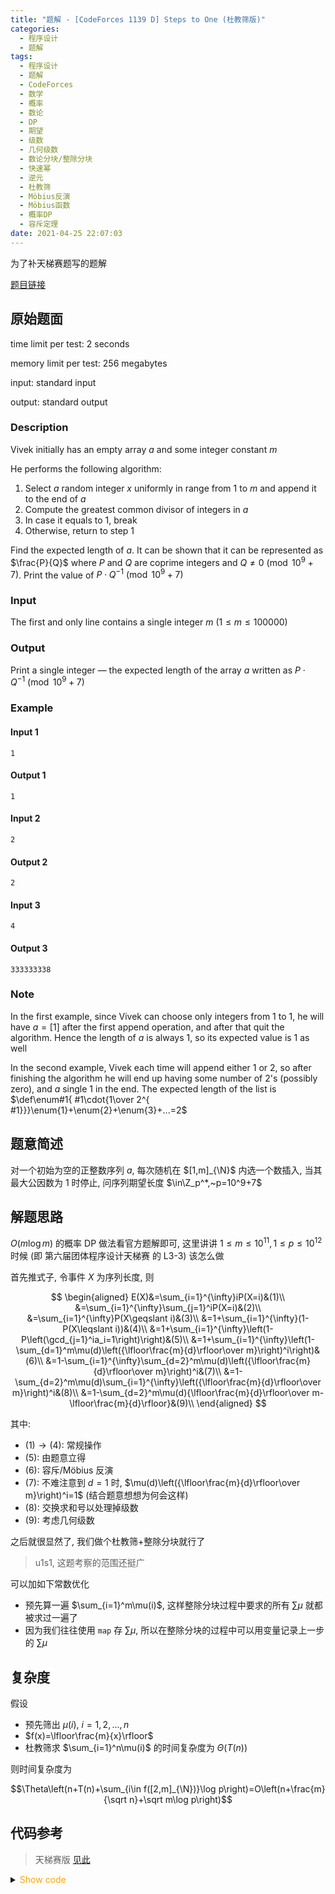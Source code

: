 ```yaml
---
title: "题解 - [CodeForces 1139 D] Steps to One (杜教筛版)"
categories:
  - 程序设计
  - 题解
tags:
  - 程序设计
  - 题解
  - CodeForces
  - 数学
  - 概率
  - 数论
  - DP
  - 期望
  - 级数
  - 几何级数
  - 数论分块/整除分块
  - 快速幂
  - 逆元
  - 杜教筛
  - Möbius反演
  - Möbius函数
  - 概率DP
  - 容斥定理
date: 2021-04-25 22:07:03
---
```


为了补天梯赛题写的题解

[题目链接](https://codeforces.com/problemset/problem/1139/D)

<!-- more -->

## 原始题面

time limit per test: 2 seconds

memory limit per test: 256 megabytes

input: standard input

output: standard output

### Description

Vivek initially has an empty array $a$ and some integer constant $m$

He performs the following algorithm:

1. Select $a$ random integer $x$ uniformly in range from $1$ to $m$ and append it to the end of $a$
1. Compute the greatest common divisor of integers in $a$
1. In case it equals to $1$, break
1. Otherwise, return to step $1$

Find the expected length of $a$. It can be shown that it can be represented as $\frac{P}{Q}$ where $P$ and $Q$ are coprime integers and $Q\ne 0\pmod{10^9+7}$. Print the value of $P\cdot Q^{-1}\pmod{10^9+7}$

### Input

The first and only line contains a single integer $m$ ($1\leqslant m\leqslant 100000$)

### Output

Print a single integer — the expected length of the array $a$ written as $P\cdot Q^{-1}\pmod{10^9+7}$

### Example

#### Input 1

```input1
1
```

#### Output 1

```output1
1
```

#### Input 2

```input2
2
```

#### Output 2

```output2
2
```

#### Input 3

```input3
4
```

#### Output 3

```output3
333333338
```

### Note

In the first example, since Vivek can choose only integers from $1$ to $1$, he will have $a=[1]$ after the first append operation, and after that quit the algorithm. Hence the length of $a$ is always $1$, so its expected value is $1$ as well

In the second example, Vivek each time will append either $1$ or $2$, so after finishing the algorithm he will end up having some number of $2$'s (possibly zero), and $a$ single $1$ in the end. The expected length of the list is $\def\enum#1{ #1\cdot{1\over 2^{ #1}}}\enum{1}+\enum{2}+\enum{3}+...=2$

## 题意简述

对一个初始为空的正整数序列 $a$, 每次随机在 $[1,m]_{\N}$ 内选一个数插入, 当其最大公因数为 $1$ 时停止, 问序列期望长度 $\in\Z_p^*,~p=10^9+7$

## 解题思路

$O(m\log m)$ 的概率 DP 做法看官方题解即可, 这里讲讲 $1\leqslant m\leqslant 10^{11}, 1\leqslant p\leqslant 10^{12}$ 时候 (即 第六届团体程序设计天梯赛 的 L3-3) 该怎么做

首先推式子, 令事件 $X$ 为序列长度, 则

$$
\begin{aligned}
  E(X)&=\sum_{i=1}^{\infty}iP(X=i)&(1)\\
  &=\sum_{i=1}^{\infty}\sum_{j=1}^iP(X=i)&(2)\\
  &=\sum_{i=1}^{\infty}P(X\geqslant i)&(3)\\
  &=1+\sum_{i=1}^{\infty}(1-P(X\leqslant i))&(4)\\
  &=1+\sum_{i=1}^{\infty}\left(1-P\left(\gcd_{j=1}^ia_i=1\right)\right)&(5)\\
  &=1+\sum_{i=1}^{\infty}\left(1-\sum_{d=1}^m\mu(d)\left({\lfloor\frac{m}{d}\rfloor\over m}\right)^i\right)&(6)\\
  &=1-\sum_{i=1}^{\infty}\sum_{d=2}^m\mu(d)\left({\lfloor\frac{m}{d}\rfloor\over m}\right)^i&(7)\\
  &=1-\sum_{d=2}^m\mu(d)\sum_{i=1}^{\infty}\left({\lfloor\frac{m}{d}\rfloor\over m}\right)^i&(8)\\
  &=1-\sum_{d=2}^m\mu(d){\lfloor\frac{m}{d}\rfloor\over m-\lfloor\frac{m}{d}\rfloor}&(9)\\
\end{aligned}
$$

其中:

- $(1)\to (4)$: 常规操作
- $(5)$: 由题意立得
- $(6)$: 容斥/Möbius 反演
- $(7)$: 不难注意到 $d=1$ 时, $\mu(d)\left({\lfloor\frac{m}{d}\rfloor\over m}\right)^i=1$ (结合题意想想为何会这样)
- $(8)$: 交换求和号以处理掉级数
- $(9)$: 考虑几何级数

之后就很显然了, 我们做个杜教筛+整除分块就行了

> u1s1, 这题考察的范围还挺广

可以加如下常数优化

- 预先算一遍 $\sum_{i=1}^m\mu(i)$, 这样整除分块过程中要求的所有 $\sum\mu$ 就都被求过一遍了
- 因为我们往往使用 `map` 存 $\sum\mu$, 所以在整除分块的过程中可以用变量记录上一步的 $\sum\mu$

## 复杂度

假设

- 预先筛出 $\mu(i),~i=1,2,...,n$
- $f(x)=\lfloor\frac{m}{x}\rfloor$
- 杜教筛求 $\sum_{i=1}^n\mu(i)$ 的时间复杂度为 $\Theta(T(n))$

则时间复杂度为

$$\Theta\left(n+T(n)+\sum_{i\in f([2,m]_{\N})}\log p\right)=O\left(n+\frac{m}{\sqrt n}+\sqrt m\log p\right)$$

## 代码参考

> 天梯赛版 [见此](/article/gplt2021-l3-3/#代码参考)

<details>
<summary><font color='orange'>Show code</font></summary>

```cpp
/*
* @Author: Tifa
* @LastEditTime: 2021-04-25 22:07:03
* @Description:
*/

#include <bits/stdc++.h>
using namespace std;
using i64 = int64_t;

#define _for(i, l, r) for (auto i = (l); i <= (r); ++i)

#define _rfor(i, r, l) for (auto i = (r); i >= (l); --i)

const int OFFSET = 5;
const int N = 5e6 + OFFSET, p = 1e9 + 7;

map<i64, i64> sum_mu;
bool vis[N];
int prime[N], mu[N], cnt_prime;
void init_prime(int p, int n = N - 1) {
    mu[1] = 1;
    _for(i, 2, n) {
        if (!vis[i]) mu[prime[++cnt_prime] = i] = -1;
        for (int j = 1; j <= cnt_prime && i * prime[j] <= n; ++j) {
            vis[i * prime[j]] = 1;
            if (i % prime[j] == 0) break;
            mu[i * prime[j]] = -mu[i];
        }
    }
    _for(i, 2, n)(mu[i] += mu[i - 1]) %= p;
}

i64 inv(i64 a, i64 mod) {
    i64 res = 1, b = mod - 2;
    for (; b; b >>= 1, (a *= a) %= mod)
        if (b & 1) (res *= a) %= mod;
    return res;
}

i64 get_sum_mu(i64 n, i64 p) {
    if (n < N) return mu[n];
    if (sum_mu[n]) return sum_mu[n];
    i64 ans = 1;
    for (i64 l = 2, r; l <= n; l = r + 1) {
        r = n / (n / l);
        ((ans -= (r - l + 1) * get_sum_mu(n / l, p) % p) += p) %= p;
    }
    return sum_mu[n] = ans;
}

int main() {
    i64 n;
    cin >> n;
    init_prime(p);
    i64 ans = 0;
    for (i64 l = 2, r; l <= n; l = r + 1) {
        r = n / (n / l);
        (ans += ((get_sum_mu(r, p) - get_sum_mu(l - 1, p)) % p + p) % p * (n / l) % p * inv(n - n / l, p) % p) %= p;
    }
    cout << ((1 - ans) % p + p) % p;
    return 0;
}
```

</details>
